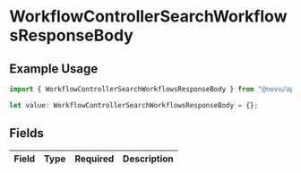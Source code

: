 # WorkflowControllerSearchWorkflowsResponseBody

## Example Usage

```typescript
import { WorkflowControllerSearchWorkflowsResponseBody } from "@novu/api/models/operations";

let value: WorkflowControllerSearchWorkflowsResponseBody = {};
```

## Fields

| Field       | Type        | Required    | Description |
| ----------- | ----------- | ----------- | ----------- |